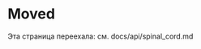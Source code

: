 <!-- neira:meta
id: NEI-20260427-101700-backend-api-redirect
intent: docs
summary: |
  Файл перемещён в docs/api/spinal_cord.md. Этот файл оставлен как редирект для сохранения обратной совместимости ссылок.
-->

# Moved

Эта страница переехала: см. docs/api/spinal_cord.md
